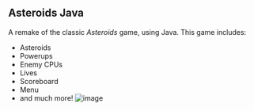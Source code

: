 Asteroids Java
---


A remake of the classic _Asteroids_ game, using Java. This game includes:

* Asteroids
* Powerups
* Enemy CPUs
* Lives
* Scoreboard
* Menu
* and much more!
![image](https://user-images.githubusercontent.com/37020276/127938265-5d01aeb5-c915-4445-b094-8c0907e364ee.png)
